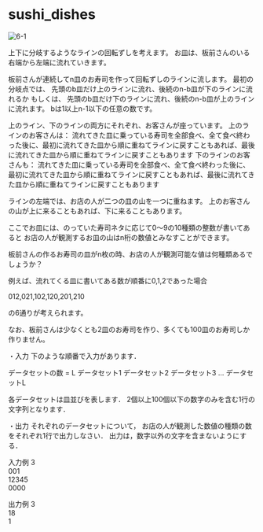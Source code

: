 # sushi_dishes

![6-1](https://user-images.githubusercontent.com/24310356/58189985-8237ba00-7cf6-11e9-946f-c21b70384be2.gif)


上下に分岐するようなラインの回転ずしを考えます。
お皿は、板前さんのいる右端から左端に流れていきます。

板前さんが連続してn皿のお寿司を作って回転ずしのラインに流します。
最初の分岐点では、
先頭のb皿だけ上のラインに流れ、後続のn-b皿が下のラインに流れるか
もしくは、
先頭のb皿だけ下のラインに流れ、後続のn-b皿が上のラインに流れます。
bは1以上n-1以下の任意の数です。

上のライン、下のラインの両方にそれぞれ、お客さんが座っています。
上のラインのお客さんは：
流れてきた皿に乗っている寿司を全部食べ、全て食べ終わった後に、最初に流れてきた皿から順に重ねてラインに戻すこともあれば、最後に流れてきた皿から順に重ねてラインに戻すこともあります
下のラインのお客さんも：
流れてきた皿に乗っている寿司を全部食べ、全て食べ終わった後に、最初に流れてきた皿から順に重ねてラインに戻すこともあれば、最後に流れてきた皿から順に重ねてラインに戻すこともあります

ラインの左端では、お店の人が二つの皿の山を一つに重ねます。
上のお客さんの山が上に来ることもあれば、下に来ることもあります。


ここでお皿には、のっていた寿司ネタに応じて0～9の10種類の整数が書いてあると
お店の人が観測するお皿の山はn桁の数値とみなすことができます。

板前さんの作るお寿司の皿がn枚の時、お店の人が観測可能な値は何種類あるでしょうか？


例えば、流れてくる皿に書いてある数が順番に0,1,2であった場合

012,021,102,120,201,210

の6通りが考えられます。

なお、板前さんは少なくとも2皿のお寿司を作り、多くても100皿のお寿司しか作りません。

・入力
下のような順番で入力があります．

データセットの数 = L
データセット1 
データセット2 
データセット3
... 
データセットL

各データセットは皿並びを表します．
 2個以上100個以下の数字のみを含む1行の文字列となります．

・出力
それぞれのデータセットについて，
お店の人が観測した数値の種類の数をそれぞれ1行で出力しなさい．
出力は，数字以外の文字を含まないようにする．


入力例
3  
001  
12345  
0000  

出力例
3  
18  
1  
